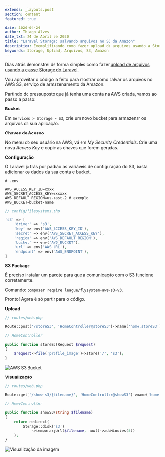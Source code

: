 ```yaml
---
extends: _layouts.post
section: content
featured: true

date: 2020-04-24
author: Thiago Alves
date_txt: 24 de Abril de 2020
title: "Laravel Storage: salvando arquivos no S3 da Amazon"
description: Exemplificando como fazer upload de arquivos usando a Storage do Laravel e a diferença de arquivos públicos e privados.
keywords: Storage, Upload, Arquivos, S3, Amazon
---
```


Dias atrás demonstrei de forma simples como fazer [upload de arquivos usando a classe Storage do Laravel](/blog/laravel-storage-upload-de-arquivos-de-forma-simples-e-correta).

Vou aproveitar o código já feito para mostrar como salvar os arquivos no AWS S3, serviço de armazenamento da Amazon.

Partindo do pressuposto que já tenha uma conta na AWS criada, vamos ao passo a passo:

**Bucket**

Em `Services > Storage > S3`, crie um novo bucket para armazenar os arquivos da sua aplicação.

**Chaves de Acesso**

No menu do seu usuário na AWS, vá em _My Security Credentials_. Crie uma nova _Access Key_ e copie as chaves que forem geradas.

**Configuração**

O Laravel já trás por padrão as variáveis de configuração do S3, basta adicionar os dados da sua conta e bucket.

```dotenv
# .env

AWS_ACCESS_KEY_ID=xxxx
AWS_SECRET_ACCESS_KEY=xxxxxx
AWS_DEFAULT_REGION=us-east-2 # exemplo
AWS_BUCKET=bucket-name
```

```php
// config/filesystems.php

's3' => [
    'driver' => 's3',
    'key' => env('AWS_ACCESS_KEY_ID'),
    'secret' => env('AWS_SECRET_ACCESS_KEY'),
    'region' => env('AWS_DEFAULT_REGION'),
    'bucket' => env('AWS_BUCKET'),
    'url' => env('AWS_URL'),
    'endpoint' => env('AWS_ENDPOINT'),
]
```

**S3 Package**

É preciso instalar um [pacote](https://github.com/thephpleague/flysystem-aws-s3-v3) para que a comunicação com o S3 funcione corretamente.

Comando: `composer require league/flysystem-aws-s3-v3`.

Pronto! Agora é só partir para o código.

**Upload**

```php
// routes/web.php

Route::post('/storeS3', 'HomeController@storeS3')->name('home.storeS3');
```

```php
// HomeController

public function storeS3(Request $request)
{
    $request->file('profile_image')->store('/', 's3');
}
```

<img src="/assets/images/post-laravel-storage-s3/s3-print.png" alt="AWS S3 Bucket"/>

**Visualização**

```php
// routes/web.php

Route::get('/show-s3/{filename}', 'HomeController@showS3')->name('home.showS3');
```

```php
// HomeController

public function showS3(string $filename)
{
    return redirect(
        Storage::disk('s3')
            ->temporaryUrl($filename, now()->addMinutes(5))
    );
}
```

<img src="/assets/images/post-laravel-storage-s3/image-show-print.png" alt="Visualização da imagem"/>